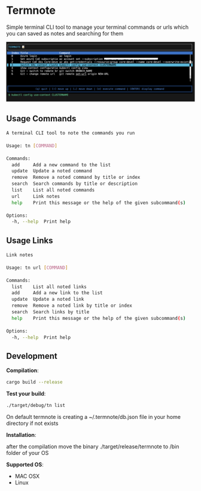 # Termnote

Simple terminal CLI tool to manage your terminal commands or urls which you can saved as notes and searching for them

![Termnote](Termnote_list_view.png)

## Usage Commands

```bash
A terminal CLI tool to note the commands you run

Usage: tn [COMMAND]

Commands:
  add     Add a new command to the list
  update  Update a noted command
  remove  Remove a noted command by title or index
  search  Search commands by title or description
  list    List all noted commands
  url     Link notes
  help    Print this message or the help of the given subcommand(s)

Options:
  -h, --help  Print help
```

## Usage Links

```bash
Link notes

Usage: tn url [COMMAND]

Commands:
  list    List all noted links
  add     Add a new link to the list
  update  Update a noted link
  remove  Remove a noted link by title or index
  search  Search links by title
  help    Print this message or the help of the given subcommand(s)

Options:
  -h, --help  Print help
```

## Development

**Compilation**:

```bash
cargo build --release
```

**Test your build**:

```bash
./target/debug/tn list
```

On default termnote is creating a ~/.termnote/db.json file in your home directory if not exists

**Installation**:

after the compilation move the binary ./target/release/termnote to /bin folder of your OS

**Supported OS**:

* MAC OSX
* Linux
